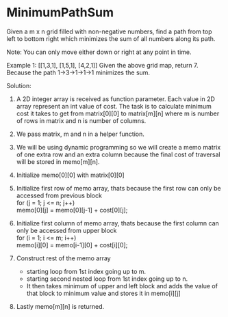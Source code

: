 # MinimumPathSum


Given a m x n grid filled with non-negative numbers, find a path from top left 
to bottom right which minimizes the sum of all numbers along its path.

Note: You can only move either down or right at any point in time.

Example 1:
[[1,3,1],
 [1,5,1],
 [4,2,1]]
Given the above grid map, return 7. Because the path 1→3→1→1→1 minimizes the sum.

Solution:

1. A 2D integer array is received as function parameter. Each value in 2D array represent an int value of cost. The task is to calculate minimum cost it takes to get from matrix[0][0] to matrix[m][n] where m is number of rows in matrix and n is number of columns.

2. We pass matrix, m and n in a helper function.

3. We will be using dynamic programming so we will create a memo matrix of one extra row and an extra column because the final cost of traversal will be stored in memo[m][n].

4. Initialize memo[0][0] with matrix[0][0]

5. Initialize first row of memo array, thats because the first row can only be accessed from previous block </br>
        for (j = 1; j <= n; j++)</br>
            memo[0][j] = memo[0][j-1] + cost[0][j];</br>
			
6. Initialize first column of memo array, thats because the first column can only be accessed from upper block </br>
for (i = 1; i <= m; i++)</br>
            memo[i][0] = memo[i-1][0] + cost[i][0];</br>
			
7. Construct rest of the memo array 
	* starting loop from 1st index going up to m. 
	* starting second nested loop from 1st index going up to n.
	* It then takes minimum of upper and left block and adds the value of that block to minimum value and stores it in memo[i][j]
	
8. Lastly memo[m][n] is returned.
